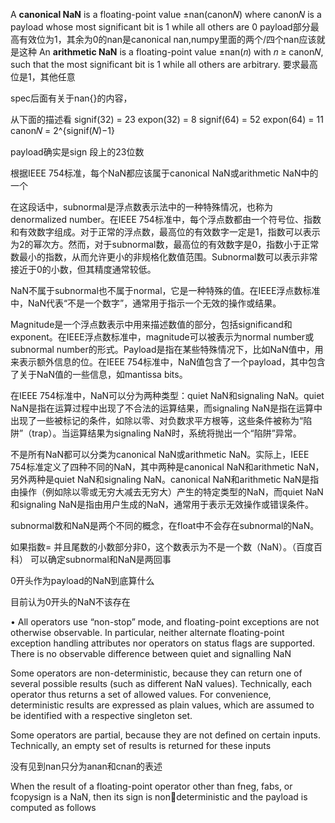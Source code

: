 A **canonical NaN** is a floating-point value ±nan(canon𝑁) where canon𝑁 is a payload whose most significant bit
is 1 while all others are 0
payload部分最高有效位为1，其余为0的nan是canonical nan,numpy里面的两个/四个nan应该就是这种
An **arithmetic NaN** is a floating-point value ±nan(𝑛) with 𝑛 ≥ canon𝑁, such that the most significant bit is 1
while all others are arbitrary.
要求最高位是1，其他任意

spec后面有关于nan{}的内容，

从下面的描述看
signif(32) = 23 expon(32) = 8
signif(64) = 52 expon(64) = 11
canon𝑁 = 2^{signif(𝑁)−1}


payload确实是sign 段上的23位数

根据IEEE 754标准，每个NaN都应该属于canonical NaN或arithmetic NaN中的一个

在这段话中，subnormal是浮点数表示法中的一种特殊情况，也称为denormalized number。在IEEE 754标准中，每个浮点数都由一个符号位、指数和有效数字组成。对于正常的浮点数，最高位的有效数字一定是1，指数可以表示为2的幂次方。然而，对于subnormal数，最高位的有效数字是0，指数小于正常数最小的指数，从而允许更小的非规格化数值范围。Subnormal数可以表示非常接近于0的小数，但其精度通常较低。

NaN不属于subnormal也不属于normal，它是一种特殊的值。在IEEE浮点数标准中，NaN代表“不是一个数字”，通常用于指示一个无效的操作或结果。

Magnitude是一个浮点数表示中用来描述数值的部分，包括significand和exponent。在IEEE浮点数标准中，magnitude可以被表示为normal number或subnormal number的形式。Payload是指在某些特殊情况下，比如NaN值中，用来表示额外信息的位。在IEEE 754标准中，NaN值包含了一个payload，其中包含了关于NaN值的一些信息，如mantissa bits。

在IEEE 754标准中，NaN可以分为两种类型：quiet NaN和signaling NaN。quiet NaN是指在运算过程中出现了不合法的运算结果，而signaling NaN是指在运算中出现了一些被标记的条件，如除以零、对负数求平方根等，这些条件被称为“陷阱”（trap）。当运算结果为signaling NaN时，系统将抛出一个“陷阱”异常。


不是所有NaN都可以分类为canonical NaN或arithmetic NaN。实际上，IEEE 754标准定义了四种不同的NaN，其中两种是canonical NaN和arithmetic NaN，另外两种是quiet NaN和signaling NaN。canonical NaN和arithmetic NaN是指由操作（例如除以零或无穷大减去无穷大）产生的特定类型的NaN，而quiet NaN和signaling NaN是指由用户生成的NaN，通常用于表示无效操作或错误条件。

subnormal数和NaN是两个不同的概念，在float中不会存在subnormal的NaN。

如果指数= 并且尾数的小数部分非0，这个数表示为不是一个数（NaN）。（百度百科）
可以确定subnormal和NaN是两回事


0开头作为payload的NaN到底算什么

目前认为0开头的NaN不该存在


• All operators use “non-stop” mode, and floating-point exceptions are not otherwise observable. In particular, neither alternate floating-point exception handling attributes nor operators on status flags are supported. There is no observable difference between quiet and signalling NaN

Some operators are non-deterministic, because they can return one of several possible results (such as different NaN values). Technically, each operator thus returns a set of allowed values. For convenience, deterministic results are expressed as plain values, which are assumed to be identified with a respective singleton set.


Some operators are partial, because they are not defined on certain inputs. Technically, an empty set of results is returned for these inputs

没有见到nan只分为anan和cnan的表述

When the result of a floating-point operator other than fneg, fabs, or fcopysign is a NaN, then its sign is nondeterministic and the payload is computed as follows




